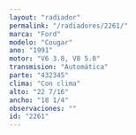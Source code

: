 ```yaml
---
layout: "radiador"
permalink: "/radiadores/2261/"
marca: "Ford"
modelo: "Cougar"
ano: "1991"
motor: "V6 3.8, V8 5.0"
transmision: "Automática"
parte: "432345"
clima: "Con clima"
alto: "22 7/16"
ancho: "18 1/4"
observaciones: ""
id: "2261"
---
```


